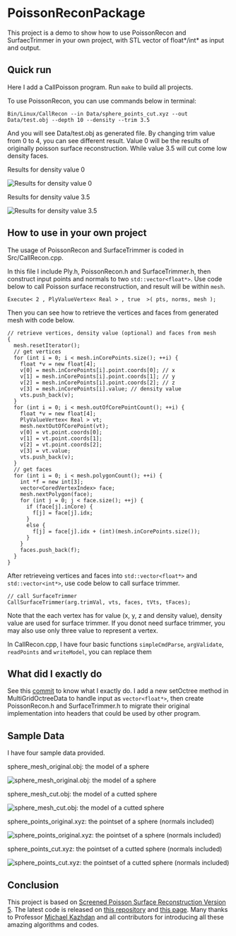 # PoissonReconPackage

This project is a demo to show how to use PoissonRecon and SurfaecTrimmer in your own project, with STL vector of float*/int* as input and output.

## Quick run
Here I add a CallPoisson program. Run `make` to build all projects.

To use PoissonRecon, you can use commands below in terminal:
```
Bin/Linux/CallRecon --in Data/sphere_points_cut.xyz --out Data/test.obj --depth 10 --density --trim 3.5
```
And you will see Data/test.obj as generated file. By changing trim value from 0 to 4, you can see different result. Value 0 will be the results of originally poisson surface reconstruction. While value 3.5 will cut come low density faces.

Results for density value 0

![Results for density value 0](/Img/result_0.png)

Results for density value 3.5

![Results for density value 3.5](/Img/result_3.5.png)


## How to use in your own project
The usage of PoissonRecon and SurfaceTrimmer is coded in Src/CallRecon.cpp. 

In this file I include Ply.h, PoissonRecon.h and SurfaceTrimmer.h, then construct input points and normals to two `std::vector<float*>`. Use code below to call Poisson surface reconstruction, and result will be within `mesh`.
```
Execute< 2 , PlyValueVertex< Real > , true  >( pts, norms, mesh );
```

Then you can see how to retrieve the vertices and faces from generated mesh with code below.
```
// retrieve vertices, density value (optional) and faces from mesh
{
  mesh.resetIterator();
  // get vertices
  for (int i = 0; i < mesh.inCorePoints.size(); ++i) {
    float *v = new float[4];
    v[0] = mesh.inCorePoints[i].point.coords[0]; // x
    v[1] = mesh.inCorePoints[i].point.coords[1]; // y
    v[2] = mesh.inCorePoints[i].point.coords[2]; // z
    v[3] = mesh.inCorePoints[i].value; // density value
    vts.push_back(v);
  }
  for (int i = 0; i < mesh.outOfCorePointCount(); ++i) {
    float *v = new float[4];
    PlyValueVertex< Real > vt;
    mesh.nextOutOfCorePoint(vt);
    v[0] = vt.point.coords[0];
    v[1] = vt.point.coords[1];
    v[2] = vt.point.coords[2];
    v[3] = vt.value;
    vts.push_back(v);
  }
  // get faces
  for (int i = 0; i < mesh.polygonCount(); ++i) {
    int *f = new int[3];
    vector<CoredVertexIndex> face;
    mesh.nextPolygon(face);
    for (int j = 0; j < face.size(); ++j) {
      if (face[j].inCore) {
        f[j] = face[j].idx;
      }
      else {
        f[j] = face[j].idx + (int)(mesh.inCorePoints.size());
      }
    }
    faces.push_back(f);
  }
}
```

After retrieveing vertices and faces into `std::vector<float*>` and `std::vector<int*>`, use code below to call surface trimmer.
```
// call SurfaceTrimmer
CallSurfaceTrimmer(arg.trimVal, vts, faces, tVts, tFaces);
```

Note that the each vertex has for value (x, y, z and density value), density value are used for surface trimmer. If you donot need surface trimmer, you may also use only three value to represent a vertex.

In CallRecon.cpp, I have four basic functions `simpleCmdParse`, `argValidate`, `readPoints` and `writeModel`, you can replace them 


## What did I exactly do
See this [commit](https://github.com/xiasun/PoissonReconPackage/commit/1497259cb8fa8057d55a031328ce9b931fac468a) to know what I exactly do.
I add a new setOctree method in MultiGridOctreeData to handle input as `vector<float*>`, then create PoissonRecon.h and SurfaceTrimmer.h to migrate their original implementation into headers that could be used by other program.


## Sample Data
I have four sample data provided.

sphere_mesh_original.obj: the model of a sphere

![sphere_mesh_original.obj: the model of a sphere](/Img/input_model.png)

sphere_mesh_cut.obj: the model of a cutted sphere

![sphere_mesh_cut.obj: the model of a cutted sphere](/Img/input_model_cut.png)

sphere_points_original.xyz: the pointset of a sphere (normals included)

![sphere_points_original.xyz: the pointset of a sphere (normals included)](/Img/input_points.png)

sphere_points_cut.xyz: the pointset of a cutted sphere (normals included)

![sphere_points_cut.xyz: the pointset of a cutted sphere (normals included)](/Img/input_points_cut.png)


## Conclusion
This project is based on [Screened Poisson Surface Reconstruction Version 5](http://www.cs.jhu.edu/~misha/Code/PoissonRecon/Version5/).
The latest code is released on [this repository](https://github.com/mkazhdan/PoissonRecon) and [this page](http://www.cs.jhu.edu/~misha/Code/PoissonRecon/). Many thanks to Professor [Michael Kazhdan](https://github.com/mkazhdan) and all contributors for introducing all these amazing algorithms and codes.
